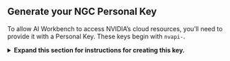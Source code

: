 ## Generate your NGC Personal Key

To allow AI Workbench to access NVIDIA’s cloud resources, you’ll need to provide it with a Personal Key. These keys begin with `nvapi-`.

<details>
<summary>
<b>Expand this section for instructions for creating this key.</b>
</summary>

1. Go to the [NGC Personal Key Manager](https://org.ngc.nvidia.com/setup/personal-keys). If you are prompted to, then register for a new account and sign in.

    > **HINT** You can find this tool by logging into [ngc.nvidia.com](ngc.nvidia.com), expanding your profile menu on the top right, selecting *Setup*, and then selecting *Generate Personal Key*.

1. Select *Generate Personal Key*.

    ![Generate Personal Key](_static/generate_personal_key.png)

1. Enter any value as the Key name, an expiration of 12 months is fine, and select all four services. Press *Generate Personal Key* when you are finished.

    ![Personal Key Form](_static/personal_key_form.png)

1. Save your personal key for later. Workbench will need it and there is no way to retrieve it later. If the key is lost, a new one must be created. Protect this key as if it were a password.

    ![Personal Key](_static/personal_key.png)

</details>
